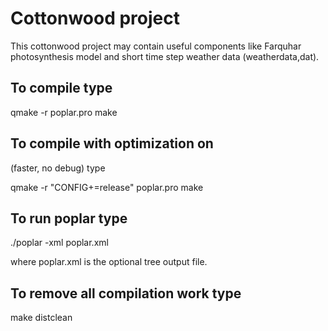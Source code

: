 # Cottonwood project

This cottonwood project may contain useful
components like Farquhar photosynthesis model
and short time step weather data (weatherdata,dat).

## To compile type

  qmake -r poplar.pro
  make

## To compile with optimization on 
(faster, no debug) type

  qmake -r "CONFIG+=release" poplar.pro
  make

## To run poplar type

  ./poplar -xml poplar.xml

where poplar.xml is the optional tree output file.

## To remove all compilation work type

  make distclean





